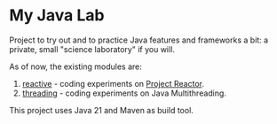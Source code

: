# My Java Lab

Project to try out and to practice Java features and frameworks a bit:
a private, small "science laboratory" if you will.

As of now, the existing modules are:

1. [reactive](https://github.com/cosmicboy79/MyJavaLab/tree/main/reactive) - coding experiments on [Project Reactor](https://projectreactor.io).
2. [threading](https://github.com/cosmicboy79/MyJavaLab/tree/main/threading) - coding experiments on Java Multithreading.

This project uses Java 21 and Maven as build tool.
